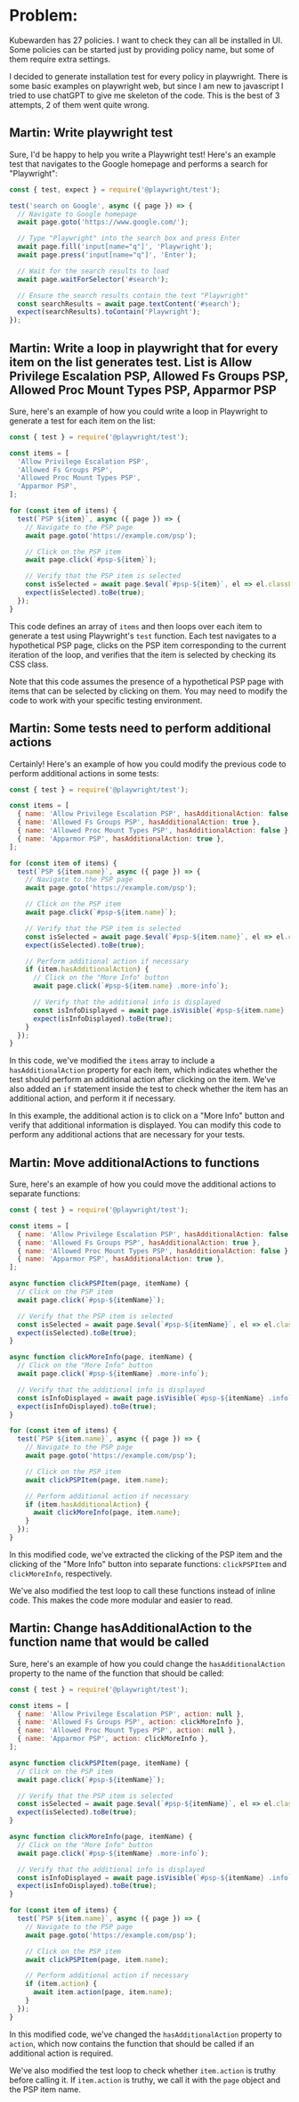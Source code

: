 # Problem:

Kubewarden has 27 policies. I want to check they can all be installed in UI. Some policies can be started just by providing policy name, but some of them require extra settings.


I decided to generate installation test for every policy in playwright. There is some basic examples on playwright web, but since I am new to javascript I tried to use chatGPT to give me skeleton of the code. This is the best of 3 attempts, 2 of them went quite wrong.

## Martin: Write playwright test

Sure, I'd be happy to help you write a Playwright test! Here's an example test that navigates to the Google homepage and performs a search for "Playwright":

```javascript
const { test, expect } = require('@playwright/test');

test('search on Google', async ({ page }) => {
  // Navigate to Google homepage
  await page.goto('https://www.google.com/');

  // Type "Playwright" into the search box and press Enter
  await page.fill('input[name="q"]', 'Playwright');
  await page.press('input[name="q"]', 'Enter');

  // Wait for the search results to load
  await page.waitForSelector('#search');

  // Ensure the search results contain the text "Playwright"
  const searchResults = await page.textContent('#search');
  expect(searchResults).toContain('Playwright');
});
```

## Martin: Write a loop in playwright that for every item on the list generates test. List is  Allow Privilege Escalation PSP, Allowed Fs Groups PSP, Allowed Proc Mount Types PSP, Apparmor PSP

Sure, here's an example of how you could write a loop in Playwright to generate a test for each item on the list:

```javascript
const { test } = require('@playwright/test');

const items = [
  'Allow Privilege Escalation PSP',
  'Allowed Fs Groups PSP',
  'Allowed Proc Mount Types PSP',
  'Apparmor PSP',
];

for (const item of items) {
  test(`PSP ${item}`, async ({ page }) => {
    // Navigate to the PSP page
    await page.goto('https://example.com/psp');

    // Click on the PSP item
    await page.click(`#psp-${item}`);

    // Verify that the PSP item is selected
    const isSelected = await page.$eval(`#psp-${item}`, el => el.classList.contains('selected'));
    expect(isSelected).toBe(true);
  });
}
```

This code defines an array of `items` and then loops over each item to generate a test using Playwright's `test` function. Each test navigates to a hypothetical PSP page, clicks on the PSP item corresponding to the current iteration of the loop, and verifies that the item is selected by checking its CSS class.

Note that this code assumes the presence of a hypothetical PSP page with items that can be selected by clicking on them. You may need to modify the code to work with your specific testing environment.

## Martin: Some tests need to perform additional actions

Certainly! Here's an example of how you could modify the previous code to perform additional actions in some tests:

```javascript
const { test } = require('@playwright/test');

const items = [
  { name: 'Allow Privilege Escalation PSP', hasAdditionalAction: false },
  { name: 'Allowed Fs Groups PSP', hasAdditionalAction: true },
  { name: 'Allowed Proc Mount Types PSP', hasAdditionalAction: false },
  { name: 'Apparmor PSP', hasAdditionalAction: true },
];

for (const item of items) {
  test(`PSP ${item.name}`, async ({ page }) => {
    // Navigate to the PSP page
    await page.goto('https://example.com/psp');

    // Click on the PSP item
    await page.click(`#psp-${item.name}`);

    // Verify that the PSP item is selected
    const isSelected = await page.$eval(`#psp-${item.name}`, el => el.classList.contains('selected'));
    expect(isSelected).toBe(true);

    // Perform additional action if necessary
    if (item.hasAdditionalAction) {
      // Click on the "More Info" button
      await page.click(`#psp-${item.name} .more-info`);

      // Verify that the additional info is displayed
      const isInfoDisplayed = await page.isVisible(`#psp-${item.name} .info`);
      expect(isInfoDisplayed).toBe(true);
    }
  });
}
```

In this code, we've modified the `items` array to include a `hasAdditionalAction` property for each item, which indicates whether the test should perform an additional action after clicking on the item. We've also added an `if` statement inside the test to check whether the item has an additional action, and perform it if necessary.

In this example, the additional action is to click on a "More Info" button and verify that additional information is displayed. You can modify this code to perform any additional actions that are necessary for your tests.


## Martin: Move additionalActions to functions

Sure, here's an example of how you could move the additional actions to separate functions:

```javascript
const { test } = require('@playwright/test');

const items = [
  { name: 'Allow Privilege Escalation PSP', hasAdditionalAction: false },
  { name: 'Allowed Fs Groups PSP', hasAdditionalAction: true },
  { name: 'Allowed Proc Mount Types PSP', hasAdditionalAction: false },
  { name: 'Apparmor PSP', hasAdditionalAction: true },
];

async function clickPSPItem(page, itemName) {
  // Click on the PSP item
  await page.click(`#psp-${itemName}`);

  // Verify that the PSP item is selected
  const isSelected = await page.$eval(`#psp-${itemName}`, el => el.classList.contains('selected'));
  expect(isSelected).toBe(true);
}

async function clickMoreInfo(page, itemName) {
  // Click on the "More Info" button
  await page.click(`#psp-${itemName} .more-info`);

  // Verify that the additional info is displayed
  const isInfoDisplayed = await page.isVisible(`#psp-${itemName} .info`);
  expect(isInfoDisplayed).toBe(true);
}

for (const item of items) {
  test(`PSP ${item.name}`, async ({ page }) => {
    // Navigate to the PSP page
    await page.goto('https://example.com/psp');

    // Click on the PSP item
    await clickPSPItem(page, item.name);

    // Perform additional action if necessary
    if (item.hasAdditionalAction) {
      await clickMoreInfo(page, item.name);
    }
  });
}
```

In this modified code, we've extracted the clicking of the PSP item and the clicking of the "More Info" button into separate functions: `clickPSPItem` and `clickMoreInfo`, respectively.

We've also modified the test loop to call these functions instead of inline code. This makes the code more modular and easier to read.

## Martin: Change hasAdditionalAction to the function name that would be called

Sure, here's an example of how you could change the `hasAdditionalAction` property to the name of the function that should be called:

```javascript
const { test } = require('@playwright/test');

const items = [
  { name: 'Allow Privilege Escalation PSP', action: null },
  { name: 'Allowed Fs Groups PSP', action: clickMoreInfo },
  { name: 'Allowed Proc Mount Types PSP', action: null },
  { name: 'Apparmor PSP', action: clickMoreInfo },
];

async function clickPSPItem(page, itemName) {
  // Click on the PSP item
  await page.click(`#psp-${itemName}`);

  // Verify that the PSP item is selected
  const isSelected = await page.$eval(`#psp-${itemName}`, el => el.classList.contains('selected'));
  expect(isSelected).toBe(true);
}

async function clickMoreInfo(page, itemName) {
  // Click on the "More Info" button
  await page.click(`#psp-${itemName} .more-info`);

  // Verify that the additional info is displayed
  const isInfoDisplayed = await page.isVisible(`#psp-${itemName} .info`);
  expect(isInfoDisplayed).toBe(true);
}

for (const item of items) {
  test(`PSP ${item.name}`, async ({ page }) => {
    // Navigate to the PSP page
    await page.goto('https://example.com/psp');

    // Click on the PSP item
    await clickPSPItem(page, item.name);

    // Perform additional action if necessary
    if (item.action) {
      await item.action(page, item.name);
    }
  });
}
```

In this modified code, we've changed the `hasAdditionalAction` property to `action`, which now contains the function that should be called if an additional action is required.

We've also modified the test loop to check whether `item.action` is truthy before calling it. If `item.action` is truthy, we call it with the `page` object and the PSP item name.
